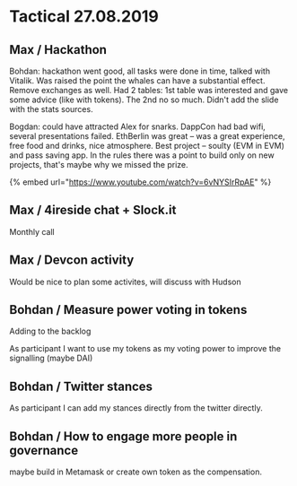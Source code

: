 # Tactical 27.08.2019

## Max / Hackathon

Bohdan: hackathon went good, all tasks were done in time, talked with Vitalik. Was raised the point the whales can have a substantial effect. Remove exchanges as well. Had 2 tables: 1st table was interested and gave some advice \(like with tokens\). The 2nd no so much. Didn't add the slide with the stats sources. 

Bogdan: could have attracted Alex for snarks. DappCon had bad wifi, several presentations failed. EthBerlin was great – was a great experience, free food and drinks, nice atmosphere. Best project – soulty \(EVM in EVM\) and pass saving app. In the rules there was a point to build only on new projects, that's maybe why we missed the prize.

{% embed url="https://www.youtube.com/watch?v=6vNYSIrRpAE" %}

## Max / 4ireside chat + Slock.it

Monthly call

## Max / Devcon activity

Would be nice to plan some activites, will discuss with Hudson

## Bohdan / Measure power voting in tokens

Adding to the backlog

As participant I want to use my tokens as my voting power to improve the signalling \(maybe DAI\)

## Bohdan / Twitter stances

As participant I can add my stances directly from the twitter directly.

## Bohdan / How to engage more people in governance

maybe build in Metamask or create own token as the compensation.

